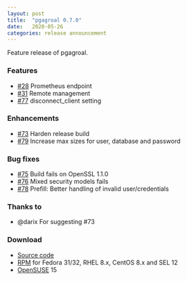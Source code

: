 ```yaml
---
layout: post
title:  "pgagroal 0.7.0"
date:   2020-05-26
categories: release announcement
---
```


Feature release of pgagroal.

### Features

* [#28](https://github.com/agroal/pgagroal/issues/28) Prometheus endpoint
* [#31](https://github.com/agroal/pgagroal/issues/31) Remote management
* [#77](https://github.com/agroal/pgagroal/issues/77) disconnect_client setting

### Enhancements

* [#73](https://github.com/agroal/pgagroal/issues/73) Harden release build
* [#79](https://github.com/agroal/pgagroal/issues/79) Increase max sizes for user, database and password

### Bug fixes

* [#75](https://github.com/agroal/pgagroal/issues/75) Build fails on OpenSSL 1.1.0
* [#76](https://github.com/agroal/pgagroal/issues/76) Mixed security models fails
* [#78](https://github.com/agroal/pgagroal/issues/78) Prefill: Better handling of invalid user/credentials

### Thanks to

* @darix For suggesting #73

### Download

* [Source code](https://github.com/agroal/pgagroal/releases/download/0.7.0/pgagroal-0.7.0.tar.gz)
* [RPM](https://yum.postgresql.org) for Fedora 31/32, RHEL 8.x, CentOS 8.x and SEL 12
* [OpenSUSE](https://software.opensuse.org/download.html?project=server:database:postgresql&package=pgagroal) 15
